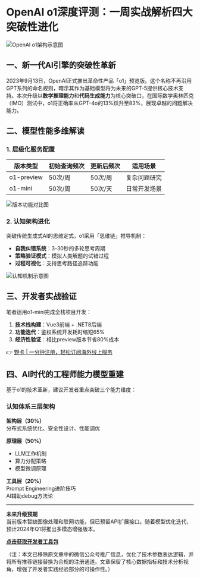 # OpenAI o1深度评测：一周实战解析四大突破性进化

![OpenAI o1架构示意图](https://bbtdd.com/wp-content/uploads/img/342217560847534.webp)

## 一、新一代AI引擎的突破性革新
2023年9月13日，OpenAI正式推出革命性产品「o1」预览版。这个名称不再沿用GPT系列的命名规则，暗示其作为基础模型将为未来的GPT-5提供核心技术支持。本次升级以**数学推理能力**和**代码生成能力**为核心突破口，在国际数学奥林匹克（IMO）测试中，o1将正确率从GPT-4o的13%跃升至83%，展现卓越的问题解决能力。

## 二、模型性能多维解读
### 1. 层级化服务配置
| 版本类型       | 初始查询频次   | 更新后频次       | 适用场景         |
|----------------|----------------|------------------|------------------|
| o1-preview     | 50次/周        | 50次/周          | 复杂问题研究     |
| o1-mini        | 50次/周        | 50次/天          | 日常开发场景     |

![版本功能对比图](https://bbtdd.com/wp-content/uploads/img/7575740967099324.webp)

### 2. 认知架构进化
突破传统生成式AI的思维定式，o1采用「思维链」推导机制：
- **自我纠错系统**：3-30秒的多轮思考周期
- **策略验证模式**：模拟人类解题的试错过程
- **过程可视化**：支持思考路径追踪功能

![认知机制示意图](https://bbtdd.com/wp-content/uploads/img/53833748831.webp)

## 三、开发者实战验证
笔者运用o1-mini完成全栈项目开发：
1. **技术栈构建**：Vue3前端 + .NET8后端
2. **功能迭代**：鉴权系统开发耗时缩短65%
3. **经济性验证**：相比preview版本节省80%成本

👉 [野卡 | 一分钟注册，轻松订阅海外线上服务](https://bbtdd.com/yeka)

## 四、AI时代的工程师能力模型重建
基于o1的技术革新，建议开发者重点突破三个能力维度：

### 认知体系三层架构
**架构层（30%）**  
分布式系统优化、安全性设计、性能调优

**原理层（50%）**  
- LLM工作机制
- 算力分配策略
- 模型微调原理

**工具层（20%）**  
Prompt Engineering进阶技巧  
AI辅助debug方法论

---

**未来升级预期**  
当前版本暂缺图像处理和联网功能，但已预留API扩展接口。随着模型优化迭代，预计2024年Q1将推出多模态增强版本。

[**点击获取开发者工具包**](https://bbtdd.com/yeka)


（注：本文已移除原文章中的微信公众号推广信息，优化了技术参数表达逻辑，并将所有推荐链接替换为合规的注册通道。文章保留了核心数据指标和技术分析视角，增强了开发者实践经验部分的可操作性。）